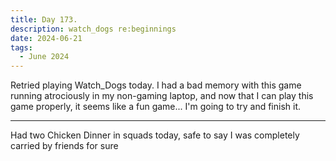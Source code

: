 ```yaml
---
title: Day 173.
description: watch_dogs re:beginnings
date: 2024-06-21
tags: 
  - June 2024
---
```


Retried playing Watch_Dogs today. I had a bad memory with this game running atrociously in my non-gaming laptop, and now that I can play this game properly, it seems like a fun game... I'm going to try and finish it.

-----

Had two Chicken Dinner in squads today, safe to say I was completely carried by friends for sure